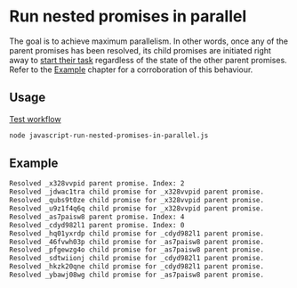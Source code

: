 # Run nested promises in parallel

The goal is to achieve maximum parallelism. In other words, once any of the parent promises has been resolved, its child promises are initiated right away to [start their task](https://stackoverflow.com/a/30823708/9599137) regardless of the state of the other parent promises. Refer to the [Example](#example) chapter for a corroboration of this behaviour.

## Usage

[Test workflow](../.github/workflows/javascript-run-nested-promises-in-parallel.yml)

```sh
node javascript-run-nested-promises-in-parallel.js
```

## Example

```sh
Resolved _x328vvpid parent promise. Index: 2
Resolved _jdwac1tra child promise for _x328vvpid parent promise.
Resolved _qubs9t0ze child promise for _x328vvpid parent promise.
Resolved _u9z1f4q6q child promise for _x328vvpid parent promise.
Resolved _as7paisw8 parent promise. Index: 4
Resolved _cdyd982l1 parent promise. Index: 0
Resolved _hq01yxrdp child promise for _cdyd982l1 parent promise.
Resolved _46fvwh03p child promise for _as7paisw8 parent promise.
Resolved _pfgewzg4o child promise for _as7paisw8 parent promise.
Resolved _sdtwiionj child promise for _cdyd982l1 parent promise.
Resolved _hkzk20qne child promise for _cdyd982l1 parent promise.
Resolved _ybawj08wg child promise for _as7paisw8 parent promise.
```